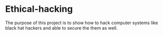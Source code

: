 # Ethical-hacking
The purpose of this project is to show how to hack computer systems like black hat hackers and able to secure the them as well.
